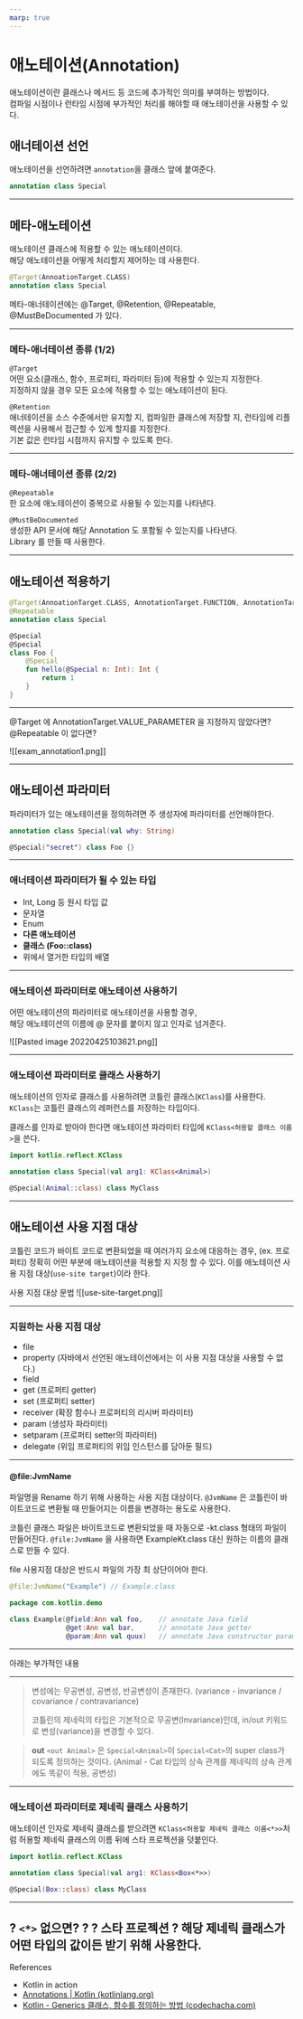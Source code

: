 ```yaml
---
marp: true
---
```


# 애노테이션(Annotation)

애노테이션이란 클래스나 메서드 등 코드에 추가적인 의미를 부여하는 방법이다.  
컴파일 시점이나 런타임 시점에 부가적인 처리를 해야할 때 애노테이션을 사용할 수 있다.

## 애너테이션 선언
애노테이션을 선언하려면 `annotation`을 클래스 앞에 붙여준다.
```kotlin
annotation class Special
```

---

## 메타-애노테이션
애노테이션 클래스에 적용할 수 있는 애노테이션이다.  
해당 애노테이션을 어떻게 처리할지 제어하는 데 사용한다.

```kotlin
@Target(AnnoationTarget.CLASS)
annotation class Special
```

메타-애너테이션에는 @Target, @Retention, @Repeatable, @MustBeDocumented 가 있다.

---

### 메타-애너테이션 종류 (1/2)
`@Target`  
어떤 요소(클래스, 함수, 프로퍼티, 파라미터 등)에 적용할 수 있는지 지정한다.  
지정하지 않을 경우 모든 요소에 적용할 수 있는 애노테이션이 된다.  

`@Retention`  
애너테이션을 소스 수준에서만 유지할 지, 컴파일한 클래스에 저장할 지, 런타임에 리플렉션을 사용해서 접근할 수 있게 할지를 지정한다.  
기본 값은 런타임 시점까지 유지할 수 있도록 한다.

---
### 메타-애너테이션 종류 (2/2)
`@Repeatable`  
한 요소에 애노테이션이 중복으로 사용될 수 있는지를 나타낸다.

`@MustBeDocumented`  
생성한 API 문서에 해당 Annotation 도 포함될 수 있는지를 나타낸다.  
Library 를 만들 때 사용한다.  

---

## 애노테이션 적용하기
```kotlin
@Target(AnnoationTarget.CLASS, AnnotationTarget.FUNCTION, AnnotationTarget.VALUE_PARAMETER)
@Repeatable
annotation class Special

@Special
@Special
class Foo {
    @Special
    fun hello(@Special n: Int): Int {
        return 1
    }
}
```

---

@Target 에 AnnotationTarget.VALUE_PARAMETER 을 지정하지 않았다면?  
@Repeatable 이 없다면?  

![[exam_annotation1.png]]


---

## 애노테이션 파라미터
파라미터가 있는 애노테이션을 정의하려면 주 생성자에 파라미터를 선언해야한다.  

```kotlin
annotation class Special(val why: String)

@Special("secret") class Foo {}
```

---

### 애너테이션 파라미터가 될 수 있는 타입
- Int, Long 등 원시 타입 값
- 문자열
- Enum
- **다른 애노테이션**
- **클래스 (Foo::class)**
- 위에서 열거한 타입의 배열

---

### 애노테이션 파라미터로 애노테이션 사용하기
어떤 애노테이션의 파라미터로 애노테이션을 사용할 경우,  
해당 애노테이션의 이름에 @ 문자를 붙이지 않고 인자로 넘겨준다.  

![[Pasted image 20220425103621.png]]

---

### 애노테이션 파라미터로 클래스 사용하기
애노테이션의 인자로 클래스를 사용하려면 코틀린 클래스(`KClass`)를 사용한다.  
`KClass`는 코틀린 클래스의 레퍼런스를 저장하는 타입이다.  

클래스를 인자로 받아야 한다면 애노테이션 파라미터 타입에 `KClass<허용할 클래스 이름>`을 쓴다.  
```kotlin
import kotlin.reflect.KClass

annotation class Special(val arg1: KClass<Animal>)

@Special(Animal::class) class MyClass
```

---

## 애노테이션 사용 지점 대상
코틀린 코드가 바이트 코드로 변환되었을 때 여러가지 요소에 대응하는 경우,  (ex. 프로퍼티)
정확히 어떤 부분에 애노테이션을 적용할 지 지정 할 수 있다.
이를 애노테이션 사용 지점 대상(`use-site target`)이라 한다.

사용 지점 대상 문법
![[use-site-target.png]]

---

### 지원하는 사용 지점 대상
- file
- property (자바에서 선언된 애노테이션에서는 이 사용 지점 대상을 사용할 수 없다.)
- field
- get (프로퍼티 getter)
- set (프로퍼티 setter)
- receiver (확장 함수나 프로퍼티의 리시버 파라미터)
- param (생성자 파라미터)
- setparam (프로퍼티 setter의 파라미터)
- delegate (위임 프로퍼티의 위임 인스턴스를 담아둔 필드)

---
#### @file:JvmName
파일명을 Rename 하기 위해 사용하는 사용 지점 대상이다.
`@JvmName` 은 코틀린이 바이트코드로 변환될 때 만들어지는 이름을 변경하는 용도로 사용한다.

코틀린 클래스 파일은 바이트코드로 변환되었을 때 자동으로 -kt.class 형태의 파일이 만들어진다.
`@file:JvmName`  을 사용하면 ExampleKt.class 대신 원하는 이름의 클래스로 만들 수 있다.

file 사용지점 대상은 반드시 파일의 가장 최 상단이어야 한다.

```kotlin
@file:JvmName("Example") // Example.class 

package com.kotlin.demo

class Example(@field:Ann val foo,    // annotate Java field
              @get:Ann val bar,      // annotate Java getter
              @param:Ann val quux)   // annotate Java constructor parameter
```

---
아래는 부가적인 내용

---

> 변성에는 무공변성, 공변성, 반공변성이 존재한다.
> (variance - invariance / covariance / contravariance)
> 
> 코틀린의 제네릭의 타입은 기본적으로 무공변(Invariance)인데, 
> in/out 키워드로 변성(variance)을 변경할 수 있다.

> **out** 
>  `<out Animal>` 은 
>   `Special<Animal>`이 `Special<Cat>`의 super class가 되도록 정의하는 것이다.
> (Animal - Cat 타입의 상속 관계를 제네릭의 상속 관계에도 똑같이 적용, 공변성)

---

### 애노테이션 파라미터로 제네릭 클래스 사용하기
애노테이션 인자로 제네릭 클래스를 받으려면 `KClass<허용할 제네릭 클래스 이름<*>>`처럼 허용할 제네릭 클래스의 이름 뒤에 스타 프로젝션을 덧붙인다.  

```kotlin
import kotlin.reflect.KClass

annotation class Special(val arg1: KClass<Box<*>>)

@Special(Box::class) class MyClass
```

---

? `<*>` 없으면? ?
? 스타 프로젝션 ?
해당 제네릭 클래스가 어떤 타입의 값이든 받기 위해 사용한다.
---
References

* Kotlin in action
* [Annotations | Kotlin (kotlinlang.org)](https://kotlinlang.org/docs/annotations.html#annotation-use-site-targets)
* [Kotlin - Generics 클래스, 함수를 정의하는 방법 (codechacha.com)](https://codechacha.com/ko/generics-class-function-in-kotlin/)

